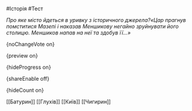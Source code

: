 #Історія #Тест

*Про яке місто йдеться в уривку з історичного джерела?«Цар прагнув помститися Мазепі і наказав Меншикову негайно зруйнувати його столицю. Меншиков напав на неї та здобув її…»*

{noChangeVote on}

{preview on}

{hideProgress on}

{shareEnable off}

{hideCount on}

[[Батурин]]
[[Глухів]]
[[Київ]]
[[Чигирин]]
